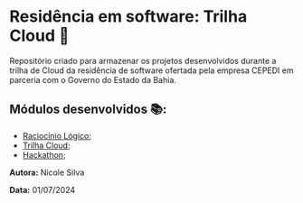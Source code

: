 # Residência em software: Trilha Cloud 🚀

Repositório criado para armazenar os projetos desenvolvidos durante a trilha de Cloud da residência de software ofertada pela empresa CEPEDI em parceria com o Governo do Estado da Bahia. 

## Módulos desenvolvidos 📚: 

- [Raciocínio Lógico](https://github.com/Nicolesilvaa/Residencia-de-software-Cloud/tree/main/RaciocionioLogico);
- [Trilha Cloud]();
- [Hackathon]();

**Autora:** Nicole Silva

**Data:** 01/07/2024
